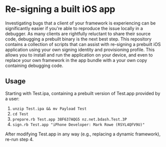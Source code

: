 # Re-signing a built iOS app

Investigating bugs that a client of your framework is experiencing can be significantly easier if you're able to
reproduce the issue locally in a debugger. As many clients are rightfully reluctant to share their source code,
debugging a prebuilt binary is the next best step. This repository contains a collection of scripts that can assist
with re-signing a prebuilt iOS application using your own signing identity and provisioning profile. This allows
you to install and run the application on your device, and even to replace your own framework in the app bundle
with a your own copy containing debugging code.

## Usage

Starting with Test.ipa, containing a prebuilt version of Test.app provided by a user:

1. `unzip Test.ipa && mv Payload Test`
2. `cd Test`
3. `prepare.rb Test.app 38F637AQG5 nz.net.bdash.Test.3P`
4. `sign.rb Test.app "iPhone Developer: Mark Rowe (RSYL4QFV9U)"`

After modifying Test.app in any way (e.g., replacing a dynamic framework), re-run step 4.
